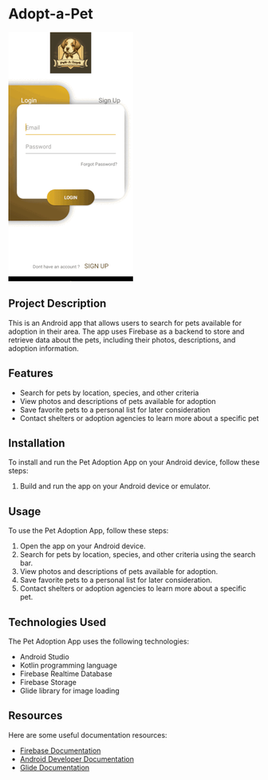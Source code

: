 <!DOCTYPE html>
<html>
<head>
  <title>Adopt-a-Pet</title>
</head>
<body>
  <h1>Adopt-a-Pet</h1>
  
  <img src="https://github.com/yasinenessisik/Adopt-a-Pet/blob/master/app/ezgif.com-resize.gif" alt="Adopt-a-Pet">
  
  <h2>Project Description</h2>
  <p>This is an Android app that allows users to search for pets available for adoption in their area. The app uses Firebase as a backend to store and retrieve data about the pets, including their photos, descriptions, and adoption information.</p>
  
  <h2>Features</h2>
  <ul>
    <li>Search for pets by location, species, and other criteria</li>
    <li>View photos and descriptions of pets available for adoption</li>
    <li>Save favorite pets to a personal list for later consideration</li>
    <li>Contact shelters or adoption agencies to learn more about a specific pet</li>
  </ul>
  
  <h2>Installation</h2>
  <p>To install and run the Pet Adoption App on your Android device, follow these steps:</p>
  <ol>
    <li>Build and run the app on your Android device or emulator.</li>
  </ol>
  
  <h2>Usage</h2>
  <p>To use the Pet Adoption App, follow these steps:</p>
  <ol>
    <li>Open the app on your Android device.</li>
    <li>Search for pets by location, species, and other criteria using the search bar.</li>
    <li>View photos and descriptions of pets available for adoption.</li>
    <li>Save favorite pets to a personal list for later consideration.</li>
    <li>Contact shelters or adoption agencies to learn more about a specific pet.</li>
  </ol>
  
  <h2>Technologies Used</h2>
  <p>The Pet Adoption App uses the following technologies:</p>
  <ul>
    <li>Android Studio</li>
    <li>Kotlin programming language</li>
    <li>Firebase Realtime Database</li>
    <li>Firebase Storage</li>
    <li>Glide library for image loading</li>
  </ul>
  
  <h2>Resources</h2>
  <p>Here are some useful documentation resources:</p>
  <ul>
    <li><a href="https://firebase.google.com/docs">Firebase Documentation</a></li>
    <li><a href="https://developer.android.com/docs">Android Developer Documentation</a></li>
    <li><a href="https://bumptech.github.io/glide/doc/">Glide Documentation</a></li>
  </ul>
</body>
</html>
